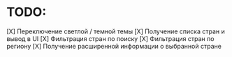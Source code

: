 # TODO:
[X] Переключение светлой / темной темы
[X] Получение списка стран и вывод в UI
[X] Фильтрация стран по поиску
[X] Фильтрация стран по региону
[X] Получение расширенной информации о выбранной стране
